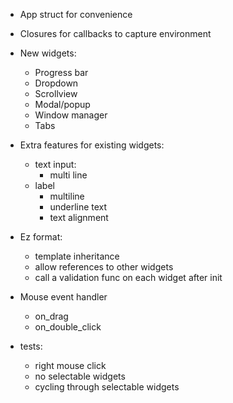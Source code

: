 - App struct for convenience


- Closures for callbacks to capture environment


- New widgets:
    - Progress bar
    - Dropdown
    - Scrollview
    - Modal/popup
    - Window manager
    - Tabs


- Extra features for existing widgets:
    - text input:
        - multi line
    - label
        - multiline
        - underline text
        - text alignment


- Ez format:
    - template inheritance
    - allow references to other widgets
    - call a validation func on each widget after init
  

- Mouse event handler
  - on_drag
  - on_double_click


- tests:
    - right mouse click
    - no selectable widgets
    - cycling through selectable widgets
